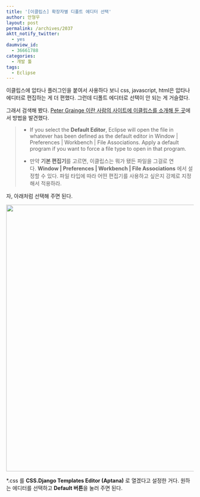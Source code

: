 ```yaml
---
title: '[이클립스] 확장자별 디폴트 에디터 선택'
author: 안형우
layout: post
permalink: /archives/2037
aktt_notify_twitter:
  - yes
daumview_id:
  - 36661788
categories:
  - 개발 툴
tags:
  - Eclipse
---
```

이클립스에 압타나 플러그인을 붙여서 사용하다 보니 css, javascript, html은 압타나 에디터로 편집하는 게 더 편했다. 그런데 디폴트 에디터로 선택이 안 되는 게 거슬렸다.

그래서 검색해 봤다. [Peter Grainge 이란 사람의 사이트에 이클립스를 소개해 둔 곳][1]에서 방법을 발견했다.

> *   If you select the **Default Editor**, Eclipse will open the file in whatever has been defined as the default editor in Window | Preferences | Workbench | File Associations. Apply a default program if you want to force a file type to open in that program.
> 
> *   만약 **기본 편집기**를 고르면, 이클립스는 뭐가 됐든 파일을 그걸로 연다. **Window | Preferences | Workbench | File Associations** 에서 설정할 수 있다. 파일 타입에 따라 어떤 편집기를 사용하고 싶은지 강제로 지정해서 적용하라.

자, 아래처럼 선택해 주면 된다.

<img class="aligncenter" src="https://dl.dropbox.com/u/15546257/blog/mytory/eclipse-default-editor.png" alt="" width="828" height="716" />

*.css 를 **CSS.Django Templates Editor (Aptana)** 로 열겠다고 설정한 거다. 원하는 에디터를 선택하고 **Default 버튼**을 눌러 주면 된다.

 [1]: http://www.grainge.org/pages/authoring/eclipse/eclipse.htm#Using_Eclipse